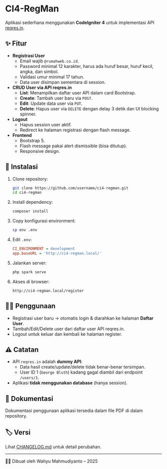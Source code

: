 # CI4-RegMan

Aplikasi sederhana menggunakan **CodeIgniter 4** untuk implementasi API [reqres.in](https://reqres.in/).

## ✨ Fitur

- **Registrasi User**
  - Email wajib `@rumahweb.co.id`.
  - Password minimal 12 karakter, harus ada huruf besar, huruf kecil, angka, dan simbol.
  - Validasi umur minimal 17 tahun.
  - Data user disimpan sementara di session.
- **CRUD User via API reqres.in**
  - **List**: Menampilkan daftar user API dalam card Bootstrap.
  - **Create**: Tambah user baru via `POST`.
  - **Edit**: Update data user via `PUT`.
  - **Delete**: Hapus user via `DELETE` dengan delay 3 detik dan UI blocking spinner.
- **Logout**
  - Hapus session user aktif.
  - Redirect ke halaman registrasi dengan flash message.
- **Frontend**
  - Bootstrap 5.
  - Flash message pakai alert dismissible (bisa ditutup).
  - Responsive design.

## 🚀 Instalasi

1. Clone repository:
   ```bash
   git clone https://github.com/username/ci4-regman.git
   cd ci4-regman
   ```
2. Install dependency:
   ```bash
   composer install
   ```
3. Copy konfigurasi environment:
   ```bash
   cp env .env
   ```
4. Edit `.env`:
   ```ini
   CI_ENVIRONMENT = development
   app.baseURL = 'http://ci4-regman.local/'
   ```
5. Jalankan server:
   ```bash
   php spark serve
   ```
6. Akses di browser:
   ```
   http://ci4-regman.local/register
   ```

## 🧑‍💻 Penggunaan

- Registrasi user baru → otomatis login & diarahkan ke halaman **Daftar User**.
- Tambah/Edit/Delete user dari daftar user API reqres.in.
- Logout untuk keluar dan kembali ke halaman register.

## ⚠️ Catatan

- API `reqres.in` adalah **dummy API**:
  - Data hasil create/update/delete tidak benar-benar tersimpan.
  - User ID 1 (`George Bluth`) kadang gagal diambil dari endpoint `/users/1`.
- Aplikasi **tidak menggunakan database** (hanya session).

## 📄 Dokumentasi

Dokumentasi penggunaan aplikasi tersedia dalam file PDF di dalam repository.

## 🏷️ Versi

Lihat [CHANGELOG.md](CHANGELOG.md) untuk detail perubahan.

---

👨‍💻 Dibuat oleh Wahyu Mahmudiyanto – 2025
